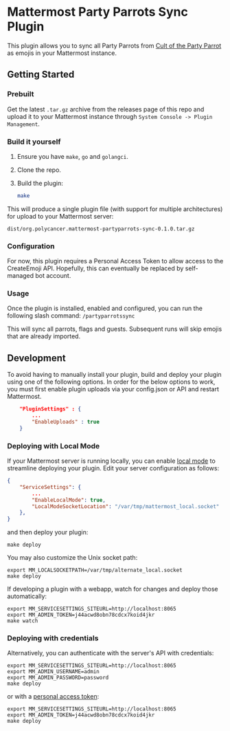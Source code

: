 # Mattermost Party Parrots Sync Plugin

This plugin allows you to sync all Party Parrots from [Cult of the Party Parrot](https://cultofthepartyparrot.com/) as emojis in your Mattermost instance.

## Getting Started

### Prebuilt

Get the latest `.tar.gz` archive from the releases page of this repo and upload it to your Mattermost instance through `System Console -> Plugin Management`.

### Build it yourself

1. Ensure you have `make`, `go` and `golangci`.
1. Clone the repo.
1. Build the plugin:

    ```sh
    make
    ```

This will produce a single plugin file (with support for multiple architectures) for upload to your Mattermost server:

`dist/org.polycancer.mattermost-partyparrots-sync-0.1.0.tar.gz`

### Configuration

For now, this plugin requires a Personal Access Token to allow access to the CreateEmoji API.
Hopefully, this can eventually be replaced by self-managed bot account.

### Usage

Once the plugin is installed, enabled and configured, you can run the following slash command:
`/partyparrotssync`

This will sync all parrots, flags and guests.
Subsequent runs will skip emojis that are already imported.

## Development

To avoid having to manually install your plugin, build and deploy your plugin using one of the following options. In order for the below options to work, you must first enable plugin uploads via your config.json or API and restart Mattermost.

```json
    "PluginSettings" : {
        ...
        "EnableUploads" : true
    }
```

### Deploying with Local Mode

If your Mattermost server is running locally, you can enable [local mode](https://docs.mattermost.com/administration/mmctl-cli-tool.html#local-mode) to streamline deploying your plugin. Edit your server configuration as follows:

```json
{
    "ServiceSettings": {
        ...
        "EnableLocalMode": true,
        "LocalModeSocketLocation": "/var/tmp/mattermost_local.socket"
    },
}
```

and then deploy your plugin:
```
make deploy
```

You may also customize the Unix socket path:
```
export MM_LOCALSOCKETPATH=/var/tmp/alternate_local.socket
make deploy
```

If developing a plugin with a webapp, watch for changes and deploy those automatically:
```
export MM_SERVICESETTINGS_SITEURL=http://localhost:8065
export MM_ADMIN_TOKEN=j44acwd8obn78cdcx7koid4jkr
make watch
```

### Deploying with credentials

Alternatively, you can authenticate with the server's API with credentials:
```
export MM_SERVICESETTINGS_SITEURL=http://localhost:8065
export MM_ADMIN_USERNAME=admin
export MM_ADMIN_PASSWORD=password
make deploy
```

or with a [personal access token](https://docs.mattermost.com/developer/personal-access-tokens.html):
```
export MM_SERVICESETTINGS_SITEURL=http://localhost:8065
export MM_ADMIN_TOKEN=j44acwd8obn78cdcx7koid4jkr
make deploy
```

